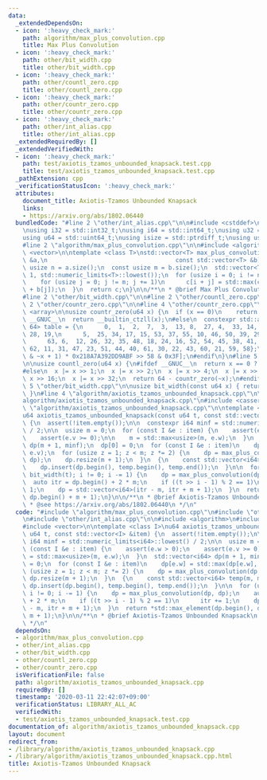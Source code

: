 ```yaml
---
data:
  _extendedDependsOn:
  - icon: ':heavy_check_mark:'
    path: algorithm/max_plus_convolution.cpp
    title: Max Plus Convolution
  - icon: ':heavy_check_mark:'
    path: other/bit_width.cpp
    title: other/bit_width.cpp
  - icon: ':heavy_check_mark:'
    path: other/countl_zero.cpp
    title: other/countl_zero.cpp
  - icon: ':heavy_check_mark:'
    path: other/countr_zero.cpp
    title: other/countr_zero.cpp
  - icon: ':heavy_check_mark:'
    path: other/int_alias.cpp
    title: other/int_alias.cpp
  _extendedRequiredBy: []
  _extendedVerifiedWith:
  - icon: ':heavy_check_mark:'
    path: test/axiotis_tzamos_unbounded_knapsack.test.cpp
    title: test/axiotis_tzamos_unbounded_knapsack.test.cpp
  _pathExtension: cpp
  _verificationStatusIcon: ':heavy_check_mark:'
  attributes:
    document_title: Axiotis-Tzamos Unbounded Knapsack
    links:
    - https://arxiv.org/abs/1802.06440
  bundledCode: "#line 2 \"other/int_alias.cpp\"\n\n#include <cstddef>\n#include <cstdint>\n\
    \nusing i32 = std::int32_t;\nusing i64 = std::int64_t;\nusing u32 = std::uint32_t;\n\
    using u64 = std::uint64_t;\nusing isize = std::ptrdiff_t;\nusing usize = std::size_t;\n\
    #line 2 \"algorithm/max_plus_convolution.cpp\"\n\n#include <algorithm>\n#include\
    \ <vector>\n\ntemplate <class T>\nstd::vector<T> max_plus_convolution(const std::vector<T>\
    \ &a,\n                                    const std::vector<T> &b) {\n  const\
    \ usize n = a.size();\n  const usize m = b.size();\n  std::vector<T> c(n + m -\
    \ 1, std::numeric_limits<T>::lowest());\n  for (usize i = 0; i != n; i += 1) {\n\
    \    for (usize j = 0; j != m; j += 1)\n      c[i + j] = std::max(c[i + j], a[i]\
    \ + b[j]);\n  }\n  return c;\n}\n\n/**\n * @brief Max Plus Convolution\n */\n\
    #line 2 \"other/bit_width.cpp\"\n\n#line 2 \"other/countl_zero.cpp\"\n\n#line\
    \ 2 \"other/countr_zero.cpp\"\n\n#line 4 \"other/countr_zero.cpp\"\n\n#include\
    \ <array>\n\nusize countr_zero(u64 x) {\n  if (x == 0)\n    return 64;\n#ifdef\
    \ __GNUC__\n  return __builtin_ctzll(x);\n#else\n  constexpr std::array<usize,\
    \ 64> table = {\n      0,  1,  2,  7,  3,  13, 8,  27, 4,  33, 14, 36, 9,  49,\
    \ 28, 19,\n      5,  25, 34, 17, 15, 53, 37, 55, 10, 46, 50, 39, 29, 42, 20, 57,\n\
    \      63, 6,  12, 26, 32, 35, 48, 18, 24, 16, 52, 54, 45, 38, 41, 56,\n     \
    \ 62, 11, 31, 47, 23, 51, 44, 40, 61, 30, 22, 43, 60, 21, 59, 58};\n  return table[(x\
    \ & ~x + 1) * 0x218A7A392DD9ABF >> 58 & 0x3F];\n#endif\n}\n#line 5 \"other/countl_zero.cpp\"\
    \n\nusize countl_zero(u64 x) {\n#ifdef __GNUC__\n  return x == 0 ? 64 : __builtin_clzll(x);\n\
    #else\n  x |= x >> 1;\n  x |= x >> 2;\n  x |= x >> 4;\n  x |= x >> 8;\n  x |=\
    \ x >> 16;\n  x |= x >> 32;\n  return 64 - countr_zero(~x);\n#endif\n}\n#line\
    \ 5 \"other/bit_width.cpp\"\n\nusize bit_width(const u64 x) { return 64 - countl_zero(x);\
    \ }\n#line 4 \"algorithm/axiotis_tzamos_unbounded_knapsack.cpp\"\n\n#line 6 \"\
    algorithm/axiotis_tzamos_unbounded_knapsack.cpp\"\n#include <cassert>\n#line 8\
    \ \"algorithm/axiotis_tzamos_unbounded_knapsack.cpp\"\n\ntemplate <class I>\n\
    u64 axiotis_tzamos_unbounded_knapsack(const u64 t, const std::vector<I> &item)\
    \ {\n  assert(!item.empty());\n\n  constexpr i64 minf = std::numeric_limits<i64>::lowest()\
    \ / 2;\n\n  usize m = 0;\n  for (const I &e : item) {\n    assert(e.w > 0);\n\
    \    assert(e.v >= 0);\n\n    m = std::max<usize>(m, e.w);\n  }\n  std::vector<i64>\
    \ dp(m + 1, minf);\n  dp[0] = 0;\n  for (const I &e : item)\n    dp[e.w] = std::max(dp[e.w],\
    \ e.v);\n  for (usize z = 1; z < m; z *= 2) {\n    dp = max_plus_convolution(dp,\
    \ dp);\n    dp.resize(m + 1);\n  }\n  {\n    const std::vector<i64> temp(m, minf);\n\
    \    dp.insert(dp.begin(), temp.begin(), temp.end());\n  }\n\n  for (usize i =\
    \ bit_width(t); i != 0; i -= 1) {\n    dp = max_plus_convolution(dp, dp);\n  \
    \  auto itr = dp.begin() + 2 * m;\n    if ((t >> i - 1) % 2 == 1)\n      itr +=\
    \ 1;\n    dp = std::vector<i64>(itr - m, itr + m + 1);\n  }\n  return *std::max_element(dp.begin(),\
    \ dp.begin() + m + 1);\n}\n\n/**\n * @brief Axiotis-Tzamos Unbounded Knapsack\n\
    \ * @see https://arxiv.org/abs/1802.06440\n */\n"
  code: "#include \"algorithm/max_plus_convolution.cpp\"\n#include \"other/bit_width.cpp\"\
    \n#include \"other/int_alias.cpp\"\n\n#include <algorithm>\n#include <cassert>\n\
    #include <vector>\n\ntemplate <class I>\nu64 axiotis_tzamos_unbounded_knapsack(const\
    \ u64 t, const std::vector<I> &item) {\n  assert(!item.empty());\n\n  constexpr\
    \ i64 minf = std::numeric_limits<i64>::lowest() / 2;\n\n  usize m = 0;\n  for\
    \ (const I &e : item) {\n    assert(e.w > 0);\n    assert(e.v >= 0);\n\n    m\
    \ = std::max<usize>(m, e.w);\n  }\n  std::vector<i64> dp(m + 1, minf);\n  dp[0]\
    \ = 0;\n  for (const I &e : item)\n    dp[e.w] = std::max(dp[e.w], e.v);\n  for\
    \ (usize z = 1; z < m; z *= 2) {\n    dp = max_plus_convolution(dp, dp);\n   \
    \ dp.resize(m + 1);\n  }\n  {\n    const std::vector<i64> temp(m, minf);\n   \
    \ dp.insert(dp.begin(), temp.begin(), temp.end());\n  }\n\n  for (usize i = bit_width(t);\
    \ i != 0; i -= 1) {\n    dp = max_plus_convolution(dp, dp);\n    auto itr = dp.begin()\
    \ + 2 * m;\n    if ((t >> i - 1) % 2 == 1)\n      itr += 1;\n    dp = std::vector<i64>(itr\
    \ - m, itr + m + 1);\n  }\n  return *std::max_element(dp.begin(), dp.begin() +\
    \ m + 1);\n}\n\n/**\n * @brief Axiotis-Tzamos Unbounded Knapsack\n * @see https://arxiv.org/abs/1802.06440\n\
    \ */\n"
  dependsOn:
  - algorithm/max_plus_convolution.cpp
  - other/int_alias.cpp
  - other/bit_width.cpp
  - other/countl_zero.cpp
  - other/countr_zero.cpp
  isVerificationFile: false
  path: algorithm/axiotis_tzamos_unbounded_knapsack.cpp
  requiredBy: []
  timestamp: '2020-03-11 22:42:07+09:00'
  verificationStatus: LIBRARY_ALL_AC
  verifiedWith:
  - test/axiotis_tzamos_unbounded_knapsack.test.cpp
documentation_of: algorithm/axiotis_tzamos_unbounded_knapsack.cpp
layout: document
redirect_from:
- /library/algorithm/axiotis_tzamos_unbounded_knapsack.cpp
- /library/algorithm/axiotis_tzamos_unbounded_knapsack.cpp.html
title: Axiotis-Tzamos Unbounded Knapsack
---
```

